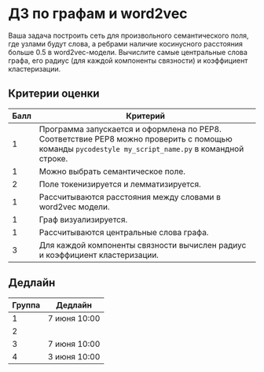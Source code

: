 # ДЗ по графам и word2vec

Ваша задача построить сеть для произвольного семантического поля, где узлами будут слова, а ребрами наличие косинусного расстояния больше 0.5 в word2vec-модели. Вычислите самые центральные слова графа, его радиус (для каждой компоненты связности) и коэффициент кластеризации.

## Критерии оценки

|Балл|Критерий|
|----|--------|
|1|Программа запускается и оформлена по PEP8. Соответствие PEP8 можно проверить с помощью команды `pycodestyle my_script_name.py` в командной строке.|
|1|Можно выбрать семантическое поле.|
|2|Поле токенизируется и лемматизируется.|
|1|Рассчитываются расстояния между словами в word2vec модели.|
|1|Граф визуализируется.|
|1|Рассчитываются центральные слова графа.|
|3|Для каждой компоненты связности вычислен радиус и коэффициент кластеризации.|


## Дедлайн

|Группа|Дедлайн|
|----|--------|
|1|7 июня 10:00|
|2||
|3|7 июня 10:00|
|4|3 июня 10:00|
